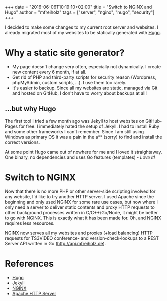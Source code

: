 +++
date = "2016-06-06T10:19:10+02:00"
title = "Switch to NGINX and Hugo"
author = "mfreiholz"
tags = ["server", "nginx", "hugo", "security"]
+++

I decided to make some changes to my current root server and websites.
I already migrated most of my websites to be statically generated with [Hugo](https://hugo.io).

# Why a static site generator?

- My page doesn't change very often, especially not dynamically.
  I create new content every 6 month, if at all.
- Get rid of PHP and third-party scripts for security reason (Wordpress,
  phpMyAdmin, custom scripts, ...). I use them too rarely.
- It's easier to backup. Since all my websites are static, managed via Git and
  hosted on GitHub, I don't have to worry about backups at all!

## ...but why Hugo

The first tool I tried a few month ago was Jekyll to host websites on GitHub-Pages
for free. I immediately hated the setup of Jekyll. I had to install Ruby and some
other frameworks I can't remember. Since I am still using Windows as primary OS
it was a pain in the a** (sorry) to find and install the correct versions.

At some point Hugo came out of nowhere for me and I loved it straightaway.
One binary, no dependencies and uses Go features (templates) - _Love it!_

# Switch to NGINX

Now that there is no more PHP or other server-side scripting involved for any
website, I'd like to try another HTTP server. I used Apache since the beginning
and only used NGINX for some rare use cases, but now where I only need a server
to deliver static contents and proxy HTTP requests to other background processes
written in C/C++/Go/Node, it might be better to go with NGINX. This is exactly
what it has been made for. Oh, and NGINX requires less resources.

NGINX now serves all my websites and proxies (+load balancing) HTTP requests for
TS3VIDEO conference- and version-check-lookups to a REST Server API written in
Go (<http://api.mfreiholz.de>).

# References

- [Hugo](http://gohugo.io/)
- [Jekyll](https://jekyllrb.com/)
- [NGINX](https://nginx.org/)
- [Apache HTTP Server](http://httpd.apache.org/)
